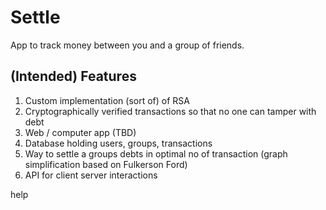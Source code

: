 # Settle

App to track money between you and a group of friends.
 
## (Intended) Features
1) Custom implementation (sort of) of RSA
2) Cryptographically verified transactions so that no one can tamper with debt
3) Web / computer app (TBD)
4) Database holding users, groups, transactions
5) Way to settle a groups debts in optimal no of transaction (graph simplification based on Fulkerson Ford)
6) API for client server interactions

help